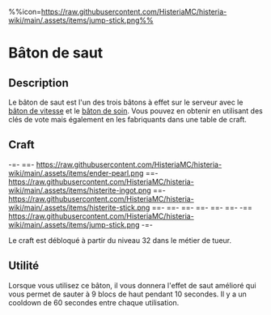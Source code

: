 %%icon=https://raw.githubusercontent.com/HisteriaMC/histeria-wiki/main/.assets/items/jump-stick.png%%

# Bâton de saut

## Description
Le bâton de saut est l'un des trois bâtons à effet sur le serveur avec le [bâton de vitesse](https://histeria.fr/wiki/items/speed-stick) et le [bâton de soin](https://histeria.fr/wiki/items/heal-stick). Vous pouvez en obtenir en utilisant des clés de vote mais également en les fabriquants dans une table de craft.

## Craft
-=-
 ==- https://raw.githubusercontent.com/HisteriaMC/histeria-wiki/main/.assets/items/ender-pearl.png
 ==- https://raw.githubusercontent.com/HisteriaMC/histeria-wiki/main/.assets/items/histerite-ingot.png
 ==- https://raw.githubusercontent.com/HisteriaMC/histeria-wiki/main/.assets/items/histerite-stick.png
 ==- 
 ==- 
 ==- 
 ==- 
 ==- 
 ==- 
 -== https://raw.githubusercontent.com/HisteriaMC/histeria-wiki/main/.assets/items/jump-stick.png
-=-

Le craft est débloqué à partir du niveau 32 dans le métier de tueur.

## Utilité
Lorsque vous utilisez ce bâton, il vous donnera l'effet de saut amélioré qui vous permet de sauter à 9 blocs de haut pendant 10 secondes. Il y a un cooldown de 60 secondes entre chaque utilisation.
